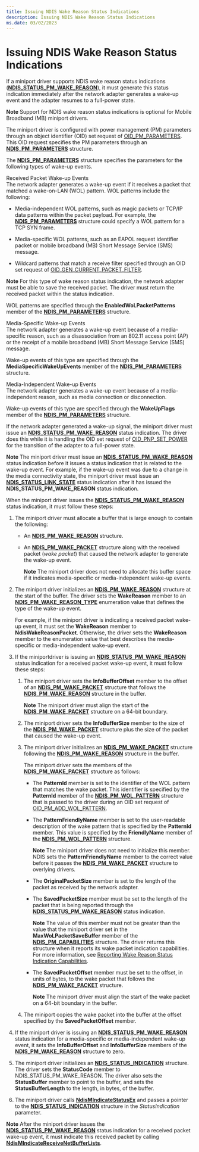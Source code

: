```yaml
---
title: Issuing NDIS Wake Reason Status Indications
description: Issuing NDIS Wake Reason Status Indications
ms.date: 03/02/2023
---
```


# Issuing NDIS Wake Reason Status Indications


If a miniport driver supports NDIS wake reason status indications ([**NDIS\_STATUS\_PM\_WAKE\_REASON**](./ndis-status-pm-wake-reason.md)), it must generate this status indication immediately after the network adapter generates a wake-up event and the adapter resumes to a full-power state.

**Note**  Support for NDIS wake reason status indications is optional for Mobile Broadband (MB) miniport drivers.

The miniport driver is configured with power management (PM) parameters through an object identifier (OID) set request of [OID\_PM\_PARAMETERS](./oid-pm-parameters.md). This OID request specifies the PM parameters through an [**NDIS\_PM\_PARAMETERS**](/windows-hardware/drivers/ddi/ntddndis/ns-ntddndis-_ndis_pm_parameters) structure.

The [**NDIS\_PM\_PARAMETERS**](/windows-hardware/drivers/ddi/ntddndis/ns-ntddndis-_ndis_pm_parameters) structure specifies the parameters for the following types of wake-up events.

<a href="" id="received-packet-wake-up-events"></a>Received Packet Wake-up Events  
The network adapter generates a wake-up event if it receives a packet that matched a wake-on-LAN (WOL) pattern. WOL patterns include the following:

-   Media-independent WOL patterns, such as magic packets or TCP/IP data patterns within the packet payload. For example, the [**NDIS\_PM\_PARAMETERS**](/windows-hardware/drivers/ddi/ntddndis/ns-ntddndis-_ndis_pm_parameters) structure could specify a WOL pattern for a TCP SYN frame.

-   Media-specific WOL patterns, such as an EAPOL request identifier packet or mobile broadband (MB) Short Message Service (SMS) message.

-   Wildcard patterns that match a receive filter specified through an OID set request of [OID\_GEN\_CURRENT\_PACKET\_FILTER](./oid-gen-current-packet-filter.md).

**Note**  For this type of wake reason status indication, the network adapter must be able to save the received packet. The driver must return the received packet within the status indication.

WOL patterns are specified through the **EnabledWoLPacketPatterns** member of the [**NDIS\_PM\_PARAMETERS**](/windows-hardware/drivers/ddi/ntddndis/ns-ntddndis-_ndis_pm_parameters) structure.

<a href="" id="media-specific-wake-up-events"></a>Media-Specific Wake-up Events  
The network adapter generates a wake-up event because of a media-specific reason, such as a disassociation from an 802.11 access point (AP) or the receipt of a mobile broadband (MB) Short Message Service (SMS) message.

Wake-up events of this type are specified through the **MediaSpecificWakeUpEvents** member of the [**NDIS\_PM\_PARAMETERS**](/windows-hardware/drivers/ddi/ntddndis/ns-ntddndis-_ndis_pm_parameters) structure.

<a href="" id="media-independent-wake-up-events"></a>Media-Independent Wake-up Events  
The network adapter generates a wake-up event because of a media-independent reason, such as media connection or disconnection.

Wake-up events of this type are specified through the **WakeUpFlags** member of the [**NDIS\_PM\_PARAMETERS**](/windows-hardware/drivers/ddi/ntddndis/ns-ntddndis-_ndis_pm_parameters) structure.

If the network adapter generated a wake-up signal, the miniport driver must issue an [**NDIS\_STATUS\_PM\_WAKE\_REASON**](./ndis-status-pm-wake-reason.md) status indication. The driver does this while it is handling the OID set request of [OID\_PNP\_SET\_POWER](./oid-pnp-set-power.md) for the transition of the adapter to a full-power state.

**Note**  The miniport driver must issue an [**NDIS\_STATUS\_PM\_WAKE\_REASON**](./ndis-status-pm-wake-reason.md) status indication before it issues a status indication that is related to the wake-up event. For example, if the wake-up event was due to a change in the media connectivity state, the miniport driver must issue an [**NDIS\_STATUS\_LINK\_STATE**](./ndis-status-link-state.md) status indication after it has issued the **NDIS\_STATUS\_PM\_WAKE\_REASON** status indication.

When the miniport driver issues the [**NDIS\_STATUS\_PM\_WAKE\_REASON**](./ndis-status-pm-wake-reason.md) status indication, it must follow these steps:

1.  The miniport driver must allocate a buffer that is large enough to contain the following:

    -   An [**NDIS\_PM\_WAKE\_REASON**](/windows-hardware/drivers/ddi/ntddndis/ns-ntddndis-_ndis_pm_wake_reason) structure.

    -   An [**NDIS\_PM\_WAKE\_PACKET**](/windows-hardware/drivers/ddi/ntddndis/ns-ntddndis-_ndis_pm_wake_packet) structure along with the received packet (*wake packet*) that caused the network adapter to generate the wake-up event.

        **Note**  The miniport driver does not need to allocate this buffer space if it indicates media-specific or media-independent wake-up events.

2.  The miniport driver initializes an [**NDIS\_PM\_WAKE\_REASON**](/windows-hardware/drivers/ddi/ntddndis/ns-ntddndis-_ndis_pm_wake_reason) structure at the start of the buffer. The driver sets the **WakeReason** member to an [**NDIS\_PM\_WAKE\_REASON\_TYPE**](/windows-hardware/drivers/ddi/ntddndis/ne-ntddndis-_ndis_pm_wake_reason_type) enumeration value that defines the type of the wake-up event.

    For example, if the miniport driver is indicating a received packet wake-up event, it must set the **WakeReason** member to **NdisWakeReasonPacket**. Otherwise, the driver sets the **WakeReason** member to the enumeration value that best describes the media-specific or media-independent wake-up event.

3.  If the miniportdriver is issuing an [**NDIS\_STATUS\_PM\_WAKE\_REASON**](./ndis-status-pm-wake-reason.md) status indication for a received packet wake-up event, it must follow these steps:

    1.  The miniport driver sets the **InfoBufferOffset** member to the offset of an [**NDIS\_PM\_WAKE\_PACKET**](/windows-hardware/drivers/ddi/ntddndis/ns-ntddndis-_ndis_pm_wake_packet) structure that follows the [**NDIS\_PM\_WAKE\_REASON**](/windows-hardware/drivers/ddi/ntddndis/ns-ntddndis-_ndis_pm_wake_reason) structure in the buffer.

        **Note**  The miniport driver must align the start of the [**NDIS\_PM\_WAKE\_PACKET**](/windows-hardware/drivers/ddi/ntddndis/ns-ntddndis-_ndis_pm_wake_packet) structure on a 64-bit boundary.

    2.  The miniport driver sets the **InfoBufferSize** member to the size of the [**NDIS\_PM\_WAKE\_PACKET**](/windows-hardware/drivers/ddi/ntddndis/ns-ntddndis-_ndis_pm_wake_packet) structure plus the size of the packet that caused the wake-up event.

    3.  The miniport driver initializes an [**NDIS\_PM\_WAKE\_PACKET**](/windows-hardware/drivers/ddi/ntddndis/ns-ntddndis-_ndis_pm_wake_packet) structure following the [**NDIS\_PM\_WAKE\_REASON**](/windows-hardware/drivers/ddi/ntddndis/ns-ntddndis-_ndis_pm_wake_reason) structure in the buffer.

        The miniport driver sets the members of the [**NDIS\_PM\_WAKE\_PACKET**](/windows-hardware/drivers/ddi/ntddndis/ns-ntddndis-_ndis_pm_wake_packet) structure as follows:

        -   The **PatternId** member is set to the identifier of the WOL pattern that matches the wake packet. This identifier is specified by the **PatternId** member of the [**NDIS\_PM\_WOL\_PATTERN**](/windows-hardware/drivers/ddi/ntddndis/ns-ntddndis-_ndis_pm_wol_pattern) structure that is passed to the driver during an OID set request of [OID\_PM\_ADD\_WOL\_PATTERN](./oid-pm-add-wol-pattern.md).

        -   The **PatternFriendlyName** member is set to the user-readable description of the wake pattern that is specified by the **PatternId** member. This value is specified by the **FriendlyName** member of the [**NDIS\_PM\_WOL\_PATTERN**](/windows-hardware/drivers/ddi/ntddndis/ns-ntddndis-_ndis_pm_wol_pattern) structure.

            **Note**  The miniport driver does not need to initialize this member. NDIS sets the **PatternFriendlyName** member to the correct value before it passes the [**NDIS\_PM\_WAKE\_PACKET**](/windows-hardware/drivers/ddi/ntddndis/ns-ntddndis-_ndis_pm_wake_packet) structure to overlying drivers.

        -   The **OriginalPacketSize** member is set to the length of the packet as received by the network adapter.

        -   The **SavedPacketSize** member must be set to the length of the packet that is being reported through the [**NDIS\_STATUS\_PM\_WAKE\_REASON**](./ndis-status-pm-wake-reason.md) status indication.

            **Note**  The value of this member must not be greater than the value that the miniport driver set in the **MaxWoLPacketSaveBuffer** member of the [**NDIS\_PM\_CAPABILITIES**](/windows-hardware/drivers/ddi/ntddndis/ns-ntddndis-_ndis_pm_capabilities) structure. The driver returns this structure when it reports its wake packet indication capabilities. For more information, see [Reporting Wake Reason Status Indication Capabilities](reporting-wake-reason-status-indication-capabilities.md).

        -   The **SavedPacketOffset** member must be set to the offset, in units of bytes, to the wake packet that follows the [**NDIS\_PM\_WAKE\_PACKET**](/windows-hardware/drivers/ddi/ntddndis/ns-ntddndis-_ndis_pm_wake_packet) structure.

            **Note**  The miniport driver must align the start of the wake packet on a 64-bit boundary in the buffer.

    4.  The miniport copies the wake packet into the buffer at the offset specified by the **SavedPacketOffset** member.

4.  If the miniport driver is issuing an [**NDIS\_STATUS\_PM\_WAKE\_REASON**](./ndis-status-pm-wake-reason.md) status indication for a media-specific or media-independent wake-up event, it sets the **InfoBufferOffset** and **InfoBufferSize** members of the [**NDIS\_PM\_WAKE\_REASON**](/windows-hardware/drivers/ddi/ntddndis/ns-ntddndis-_ndis_pm_wake_reason) structure to zero.

5.  The miniport driver initializes an [**NDIS\_STATUS\_INDICATION**](/windows-hardware/drivers/ddi/ndis/ns-ndis-_ndis_status_indication) structure. The driver sets the **StatusCode** member to NDIS\_STATUS\_PM\_WAKE\_REASON. The driver also sets the **StatusBuffer** member to point to the buffer, and sets the **StatusBufferLength** to the length, in bytes, of the buffer.

6.  The miniport driver calls [**NdisMIndicateStatusEx**](/windows-hardware/drivers/ddi/ndis/nf-ndis-ndismindicatestatusex) and passes a pointer to the [**NDIS\_STATUS\_INDICATION**](/windows-hardware/drivers/ddi/ndis/ns-ndis-_ndis_status_indication) structure in the *StatusIndication* parameter.

**Note**  After the miniport driver issues the [**NDIS\_STATUS\_PM\_WAKE\_REASON**](./ndis-status-pm-wake-reason.md) status indication for a received packet wake-up event, it must indicate this received packet by calling [**NdisMIndicateReceiveNetBufferLists**](/windows-hardware/drivers/ddi/ndis/nf-ndis-ndismindicatereceivenetbufferlists).
